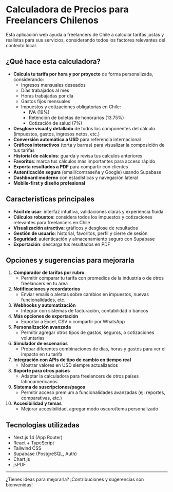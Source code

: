 # Calculadora de Precios para Freelancers Chilenos

Esta aplicación web ayuda a freelancers de Chile a calcular tarifas justas y realistas para sus servicios, considerando todos los factores relevantes del contexto local.

## ¿Qué hace esta calculadora?

- **Calcula tu tarifa por hora y por proyecto** de forma personalizada, considerando:
  - Ingresos mensuales deseados
  - Días trabajados al mes
  - Horas trabajadas por día
  - Gastos fijos mensuales
  - Impuestos y cotizaciones obligatorias en Chile:
    - IVA (19%)
    - Retención de boletas de honorarios (13.75%)
    - Cotización de salud (7%)
- **Desglose visual y detallado** de todos los componentes del cálculo (impuestos, gastos, ingresos netos, etc.)
- **Conversión automática a USD** para referencia internacional
- **Gráficos interactivos** (torta y barras) para visualizar la composición de tus tarifas
- **Historial de cálculos**: guarda y revisa tus cálculos anteriores
- **Favoritos**: marca tus cálculos más importantes para acceso rápido
- **Exporta resultados a PDF** para compartir con clientes
- **Autenticación segura** (email/contraseña y Google) usando Supabase
- **Dashboard moderno** con estadísticas y navegación lateral
- **Mobile-first y diseño profesional**

## Características principales

- **Fácil de usar**: interfaz intuitiva, validaciones claras y experiencia fluida
- **Cálculos robustos**: considera todos los impuestos y cotizaciones relevantes para freelancers en Chile
- **Visualización atractiva**: gráficos y desglose de resultados
- **Gestión de usuario**: historial, favoritos, perfil y cierre de sesión
- **Seguridad**: autenticación y almacenamiento seguro con Supabase
- **Exportación**: descarga tus resultados en PDF

## Opciones y sugerencias para mejorarla

1. **Comparador de tarifas por rubro**
   - Permitir comparar tu tarifa con promedios de la industria o de otros freelancers en tu área
2. **Notificaciones y recordatorios**
   - Enviar emails o alertas sobre cambios en impuestos, nuevas funcionalidades, etc.
3. **Webhooks y automatización**
   - Integrar con sistemas de facturación, contabilidad o bancos
4. **Más opciones de exportación**
   - Exportar a Excel, CSV o compartir por WhatsApp
5. **Personalización avanzada**
   - Permitir agregar otros tipos de gastos, seguros, o cotizaciones voluntarias
6. **Simulador de escenarios**
   - Probar diferentes combinaciones de días, horas y gastos para ver el impacto en tu tarifa
7. **Integración con APIs de tipo de cambio en tiempo real**
   - Mostrar valores en USD siempre actualizados
8. **Soporte para otros países**
   - Adaptar la calculadora para freelancers de otros países latinoamericanos
9. **Sistema de suscripciones/pagos**
   - Permitir acceso premium a funcionalidades avanzadas (ej: reportes, comparativas, etc.)
10. **Accesibilidad y temas**
    - Mejorar accesibilidad, agregar modo oscuro/tema personalizado

## Tecnologías utilizadas
- Next.js 14 (App Router)
- React + TypeScript
- Tailwind CSS
- Supabase (PostgreSQL, Auth)
- Chart.js
- jsPDF

---

¿Tienes ideas para mejorarla? ¡Contribuciones y sugerencias son bienvenidas! 